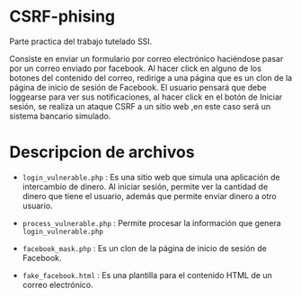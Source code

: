# CSRF-phising
Parte practica del trabajo tutelado SSI. 

Consiste en enviar un formulario por correo electrónico haciéndose pasar por un correo enviado por facebook. Al hacer click en alguno de los botones del contenido del correo, redirige a una página que es un clon de la página de inicio de sesión de Facebook. El usuario pensará que debe loggearse para ver sus notificaciones, al hacer click en el botón de Iniciar sesión, se realiza un ataque CSRF a un sitio web ,en este caso será un sistema bancario simulado. 

# Descripcion de archivos

* ``` login_vulnerable.php ``` :
Es una sitio web que simula una aplicación de intercambio de dinero. 
Al iniciar sesión, permite ver la cantidad de dinero que tiene el usuario, además que permite enviar dinero a otro usuario. 

* ``` process_vulnerable.php ``` :
Permite procesar la información que genera ``` login_vulnerable.php ```

* ``` facebook_mask.php ``` :
Es un clon de la página de inicio de sesión de Facebook.

* ``` fake_facebook.html ``` :
Es una plantilla para el contenido HTML de un correo electrónico.



